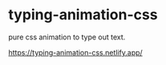 # typing-animation-css

pure css animation to type out text.

https://typing-animation-css.netlify.app/
